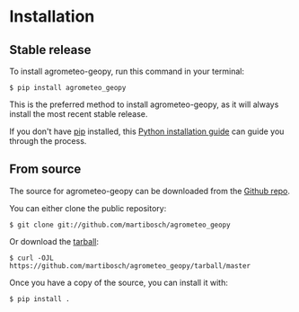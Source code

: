 # Installation

## Stable release

To install agrometeo-geopy, run this command in your
terminal:

``` console
$ pip install agrometeo_geopy
```

This is the preferred method to install agrometeo-geopy, as it will always install the most recent stable release.

If you don't have [pip][] installed, this [Python installation guide][]
can guide you through the process.

## From source

The source for agrometeo-geopy can be downloaded from
the [Github repo][].

You can either clone the public repository:

``` console
$ git clone git://github.com/martibosch/agrometeo_geopy
```

Or download the [tarball][]:

``` console
$ curl -OJL https://github.com/martibosch/agrometeo_geopy/tarball/master
```

Once you have a copy of the source, you can install it with:

``` console
$ pip install .
```

  [pip]: https://pip.pypa.io
  [Python installation guide]: http://docs.python-guide.org/en/latest/starting/installation/
  [Github repo]: https://github.com/%7B%7B%20cookiecutter.github_username%20%7D%7D/%7B%7B%20cookiecutter.project_slug%20%7D%7D
  [tarball]: https://github.com/%7B%7B%20cookiecutter.github_username%20%7D%7D/%7B%7B%20cookiecutter.project_slug%20%7D%7D/tarball/master
